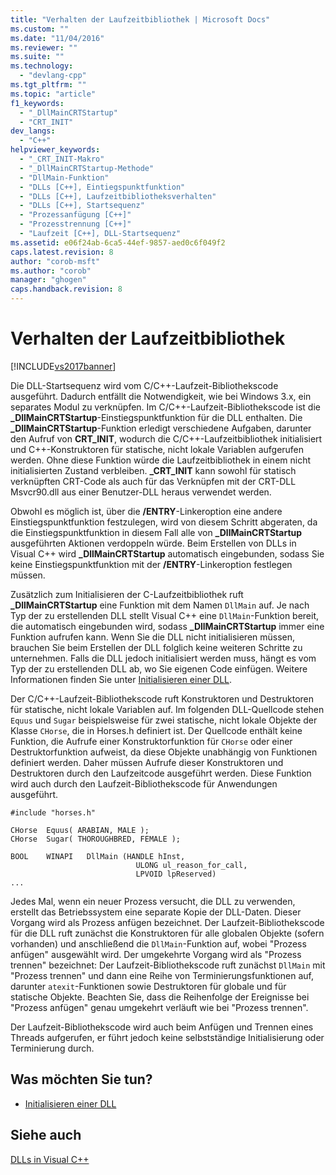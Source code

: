 ```yaml
---
title: "Verhalten der Laufzeitbibliothek | Microsoft Docs"
ms.custom: ""
ms.date: "11/04/2016"
ms.reviewer: ""
ms.suite: ""
ms.technology: 
  - "devlang-cpp"
ms.tgt_pltfrm: ""
ms.topic: "article"
f1_keywords: 
  - "_DllMainCRTStartup"
  - "CRT_INIT"
dev_langs: 
  - "C++"
helpviewer_keywords: 
  - "_CRT_INIT-Makro"
  - "_DllMainCRTStartup-Methode"
  - "DllMain-Funktion"
  - "DLLs [C++], Eintiegspunktfunktion"
  - "DLLs [C++], Laufzeitbibliotheksverhalten"
  - "DLLs [C++], Startsequenz"
  - "Prozessanfügung [C++]"
  - "Prozesstrennung [C++]"
  - "Laufzeit [C++], DLL-Startsequenz"
ms.assetid: e06f24ab-6ca5-44ef-9857-aed0c6f049f2
caps.latest.revision: 8
author: "corob-msft"
ms.author: "corob"
manager: "ghogen"
caps.handback.revision: 8
---
```

# Verhalten der Laufzeitbibliothek
[!INCLUDE[vs2017banner](../assembler/inline/includes/vs2017banner.md)]

Die DLL\-Startsequenz wird vom C\/C\+\+\-Laufzeit\-Bibliothekscode ausgeführt. Dadurch entfällt die Notwendigkeit, wie bei Windows 3.x, ein separates Modul zu verknüpfen.  Im C\/C\+\+\-Laufzeit\-Bibliothekscode ist die **\_DllMainCRTStartup**\-Einstiegspunktfunktion für die DLL enthalten.  Die **\_DllMainCRTStartup**\-Funktion erledigt verschiedene Aufgaben, darunter den Aufruf von **CRT\_INIT**, wodurch die C\/C\+\+\-Laufzeitbibliothek initialisiert und C\+\+\-Konstruktoren für statische, nicht lokale Variablen aufgerufen werden.  Ohne diese Funktion würde die Laufzeitbibliothek in einem nicht initialisierten Zustand verbleiben.  **\_CRT\_INIT** kann sowohl für statisch verknüpften CRT\-Code als auch für das Verknüpfen mit der CRT\-DLL Msvcr90.dll aus einer Benutzer\-DLL heraus verwendet werden.  
  
 Obwohl es möglich ist, über die **\/ENTRY**\-Linkeroption eine andere Einstiegspunktfunktion festzulegen, wird von diesem Schritt abgeraten, da die Einstiegspunktfunktion in diesem Fall alle von **\_DllMainCRTStartup** ausgeführten Aktionen verdoppeln würde.  Beim Erstellen von DLLs in Visual C\+\+ wird **\_DllMainCRTStartup** automatisch eingebunden, sodass Sie keine Einstiegspunktfunktion mit der **\/ENTRY**\-Linkeroption festlegen müssen.  
  
 Zusätzlich zum Initialisieren der C\-Laufzeitbibliothek ruft **\_DllMainCRTStartup** eine Funktion mit dem Namen `DllMain` auf.  Je nach Typ der zu erstellenden DLL stellt Visual C\+\+ eine `DllMain`\-Funktion bereit, die automatisch eingebunden wird, sodass **\_DllMainCRTStartup** immer eine Funktion aufrufen kann.  Wenn Sie die DLL nicht initialisieren müssen, brauchen Sie beim Erstellen der DLL folglich keine weiteren Schritte zu unternehmen.  Falls die DLL jedoch initialisiert werden muss, hängt es vom Typ der zu erstellenden DLL ab, wo Sie eigenen Code einfügen.  Weitere Informationen finden Sie unter [Initialisieren einer DLL](../build/initializing-a-dll.md).  
  
 Der C\/C\+\+\-Laufzeit\-Bibliothekscode ruft Konstruktoren und Destruktoren für statische, nicht lokale Variablen auf.  Im folgenden DLL\-Quellcode stehen `Equus` und `Sugar` beispielsweise für zwei statische, nicht lokale Objekte der Klasse `CHorse`, die in Horses.h definiert ist.  Der Quellcode enthält keine Funktion, die Aufrufe einer Konstruktorfunktion für `CHorse` oder einer Destruktorfunktion aufweist, da diese Objekte unabhängig von Funktionen definiert werden.  Daher müssen Aufrufe dieser Konstruktoren und Destruktoren durch den Laufzeitcode ausgeführt werden.  Diese Funktion wird auch durch den Laufzeit\-Bibliothekscode für Anwendungen ausgeführt.  
  
```  
#include "horses.h"  
  
CHorse  Equus( ARABIAN, MALE );  
CHorse  Sugar( THOROUGHBRED, FEMALE );  
  
BOOL    WINAPI   DllMain (HANDLE hInst,   
                            ULONG ul_reason_for_call,  
                            LPVOID lpReserved)  
...  
```  
  
 Jedes Mal, wenn ein neuer Prozess versucht, die DLL zu verwenden, erstellt das Betriebssystem eine separate Kopie der DLL\-Daten. Dieser Vorgang wird als Prozess anfügen bezeichnet.  Der Laufzeit\-Bibliothekscode für die DLL ruft zunächst die Konstruktoren für alle globalen Objekte \(sofern vorhanden\) und anschließend die `DllMain`\-Funktion auf, wobei "Prozess anfügen" ausgewählt wird.  Der umgekehrte Vorgang wird als "Prozess trennen" bezeichnet: Der Laufzeit\-Bibliothekscode ruft zunächst `DllMain` mit "Prozess trennen" und dann eine Reihe von Terminierungsfunktionen auf, darunter `atexit`\-Funktionen sowie Destruktoren für globale und für statische Objekte.  Beachten Sie, dass die Reihenfolge der Ereignisse bei "Prozess anfügen" genau umgekehrt verläuft wie bei "Prozess trennen".  
  
 Der Laufzeit\-Bibliothekscode wird auch beim Anfügen und Trennen eines Threads aufgerufen, er führt jedoch keine selbstständige Initialisierung oder Terminierung durch.  
  
## Was möchten Sie tun?  
  
-   [Initialisieren einer DLL](../build/initializing-a-dll.md)  
  
## Siehe auch  
 [DLLs in Visual C\+\+](../build/dlls-in-visual-cpp.md)